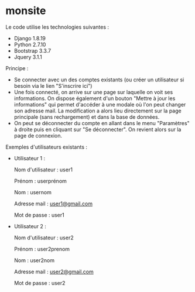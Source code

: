 # monsite

Le code utilise les technologies suivantes :
- Django 1.8.19
- Python 2.7.10
- Bootstrap 3.3.7
- Jquery 3.1.1

Principe :
- Se connecter avec un des comptes existants (ou créer un utilisateur si besoin via le lien "S'inscrire ici")
- Une fois connecté, on arrive sur une page sur laquelle on voit ses informations. On dispose également d'un bouton "Mettre à jour les informations" qui permet d'accéder à une modale où l'on peut changer son adresse mail. La modification a alors lieu directement sur la page principale (sans rechargement) et dans la base de données.
- On peut se déconnecter du compte en allant dans le menu "Paramètres" à droite puis en cliquant sur "Se déconnecter". On revient alors sur la page de connexion.

Exemples d'utilisateurs existants :
- Utilisateur 1 :

  Nom d'utilisateur : user1

  Prénom : userprénom

  Nom : usernom

  Adresse mail : user1@gmail.com

  Mot de passe : user1

- Utilisateur 2 :

  Nom d'utilisateur : user2

  Prénom : user2prenom

  Nom : user2nom

  Adresse mail : user2@gmail.com

  Mot de passe : user2
